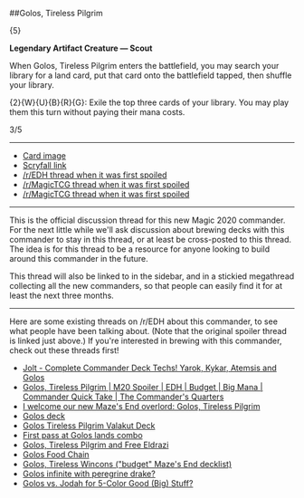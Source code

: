 ##Golos, Tireless Pilgrim

{5}

**Legendary Artifact Creature — Scout**

When Golos, Tireless Pilgrim enters the battlefield, you may search your library for a land card, put that card onto the battlefield tapped, then shuffle your library.

{2}{W}{U}{B}{R}{G}: Exile the top three cards of your library. You may play them this turn without paying their mana costs.

3/5

***
* [Card image](https://img.scryfall.com/cards/large/front/1/f/1fa48620-4c3d-4f75-be1f-c12c4aa59f51.jpg)
* [Scryfall link](https://scryfall.com/card/m20/226/golos-tireless-pilgrim)
* [/r/EDH thread when it was first spoiled](https://www.reddit.com/r/EDH/comments/c231b0/m20_golos_tireless_pilgrim/)
* [/r/MagicTCG thread when it was first spoiled](https://www.reddit.com/r/magicTCG/comments/c22xzb/m20_golos_tireless_pilgrim/)
* [/r/MagicTCG thread when it was first spoiled](https://www.reddit.com/r/magicTCG/comments/c467au/m20_gargos_vicious_warden/)

***

This is the official discussion thread for this new Magic 2020 commander. For the next little while we'll ask discussion about brewing decks with this commander to stay in this thread, or at least be cross-posted to this thread. The idea is for this thread to be a resource for anyone looking to build around this commander in the future.

This thread will also be linked to in the sidebar, and in a stickied megathread collecting all the new commanders, so that people can easily find it for at least the next three months.

***

Here are some existing threads on /r/EDH about this commander, to see what people have been talking about. (Note that the original spoiler thread is linked just above.) If you're interested in brewing with this commander, check out these threads first!

* [Jolt - Complete Commander Deck Techs! Yarok, Kykar, Atemsis and Golos](https://www.reddit.com/r/EDH/comments/c3bqu7/jolt_complete_commander_deck_techs_yarok_kykar/)
* [Golos, Tireless Pilgrim | M20 Spoiler | EDH | Budget | Big Mana | Commander Quick Take | The Commander's Quarters](https://www.reddit.com/r/EDH/comments/c2mr2z/golos_tireless_pilgrim_m20_spoiler_edh_budget_big/)
* [I welcome our new Maze's End overlord: Golos, Tireless Pilgrim](https://www.reddit.com/r/EDH/comments/c2gz8s/i_welcome_our_new_mazes_end_overlord_golos/)
* [Golos deck](https://www.reddit.com/r/EDH/comments/c4cubq/golos_deck/)
* [Golos Tireless Pilgrim Valakut Deck](https://www.reddit.com/r/EDH/comments/c5750a/golos_tireless_pilgrim_valakut_deck/)
* [First pass at Golos lands combo](https://www.reddit.com/r/EDH/comments/c26k2u/first_pass_at_golos_lands_combo/)
* [Golos, Tireless Pilgrim and Free Eldrazi](https://www.reddit.com/r/EDH/comments/c2mr1d/golos_tireless_pilgrim_and_free_eldrazi/)
* [Golos Food Chain](https://www.reddit.com/r/EDH/comments/c2rq5v/golos_food_chain/)
* [Golos, Tireless Wincons ("budget" Maze's End decklist)](https://www.reddit.com/r/EDH/comments/c2gz7m/golos_tireless_wincons_budget_mazes_end_decklist/)
* [Golos infinite with peregrine drake?](https://www.reddit.com/r/EDH/comments/c5r5ay/golos_infinite_with_peregrine_drake/)
* [Golos vs. Jodah for 5-Color Good (Big) Stuff?](https://www.reddit.com/r/EDH/comments/c3zpx1/golos_vs_jodah_for_5color_good_big_stuff/)